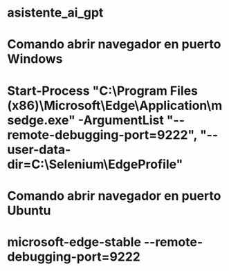 # asistente_ai_gpt

# Comando abrir navegador en puerto Windows

# Start-Process "C:\Program Files (x86)\Microsoft\Edge\Application\msedge.exe" -ArgumentList "--remote-debugging-port=9222", "--user-data-dir=C:\Selenium\EdgeProfile"

# Comando abrir navegador en puerto Ubuntu
# microsoft-edge-stable --remote-debugging-port=9222